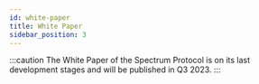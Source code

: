 ```yaml
---
id: white-paper
title: White Paper
sidebar_position: 3
---
```


:::caution
The White Paper of the Spectrum Protocol is on its last development stages and will be published in Q3 2023.
:::